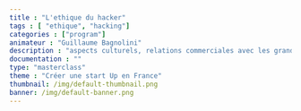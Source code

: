 ```yaml
---
title : "L'ethique du hacker"
tags : [ "ethique", "hacking"]
categories : ["program"]
animateur : "Guillaume Bagnolini"
description : "aspects culturels, relations commerciales avec les grands groupes…"
documentation : ""
type: "masterclass"
theme : "Créer une start Up en France"
thumbnail: /img/default-thumbnail.png
banner: /img/default-banner.png
---
```


